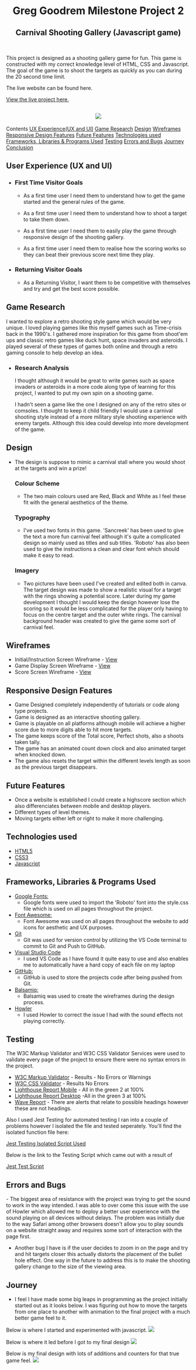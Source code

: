 <h1 align="center">Greg Goodrem Milestone Project 2</h1>
<h2 align='center'>Carnival Shooting Gallery (Javascript game)</h2>
<br>

This project is designed as a shooting gallery game for fun. This game is constructed with my correct knowledge level of HTML, CSS and Javascript. The goal of the game is to shoot the targets as quickly as you can during the 20 second time limit.

The live website can be found here.

[View the live project here.](https://codegreg1.github.io/milestone_project2/)

<h2 align="center"><img src="assets/media/mock-up.png"></h2>

Contents
[UX Experience(UX and UI)](#ux)
[Game Research](#research)
[Design](#design)
[Wireframes](#wireframes)
[Responsive Design Features](#responsive)
[Future Features](#future)
[Technologies used](#tech)
[Frameworks, Libraries & Programs Used](#frameworks)
[Testing](#testing)
[Errors and Bugs](#errors)
[Journey](#journey)
[Conclusion](#conclusion)

<a name='ux'/>

## User Experience (UX and UI) 
-   ### First Time Visitor Goals
    - As a first time user I need them to understand how to get the game started and the general rules of the game. 
        
    - As a first time user I need them to understand how to shoot a target to take them down.

    - As a first time user I need them to easily play the game through responsive design of the shooting gallery.

    - As a first time user I need them to realise how the scoring works so they can beat their previous score next time they play. 

-   ### Returning Visitor Goals

    - As a Returning Visitor, I want them to be competitive with themselves and try and get the best score possible. 


##  Game Research  <a name='research'></a>
    
I wanted to explore a retro shooting style game which would be very unique. I loved playing games like this myself games such as Time-crisis back in the 1990's. I gathered more inspiration for this game from shoot'em ups and classic retro games like duck hunt, space invaders and asteroids.
    I played several of these types of games both online and through a retro gaming console to help develop an idea.
    
-   ### Research Analysis
    I thought although it would be great to write games such as space invaders or asteroids in a more code along type of learning for this project, I wanted to put my own spin on a shooting game.
    
    I hadn't seen a game like the one I designed on any of the retro sites or comsoles. 
    I thought to keep it child friendly I would use a carnival shooting style instead of a more military style shooting experience with enemy targets.
    Although this idea could develop into more development of the game.


## Design <a name='design'></a>

-   The design is suppose to mimic a carnival stall where you would shoot at the targets and win a prize!

    ### Colour Scheme
    -   The two main colours used are Red, Black and White as I feel these fit with the general aesthetics of the theme.
   
    ### Typography
    -   I've used two fonts in this game.
    'Sancreek' has been used to give the text a more fun carnival feel although it's quite a complicated design so mainly used as titles and sub titles.
    'Roboto' has also been used to give the instructions a clean and clear font which should make it easy to read.

    ### Imagery
    -   Two pictures have been used I've created and edited both in canva.
    The target design was made to show a realistic visual for a target with the rings showing a potential score. 
    Later during my game development I thought I would keep the design however lose the scoring so it would be less complicated for the player only having to focus on the centre target and the outer white rings.
    The carnival background header was created to give the game some sort of carnival feel.


## Wireframes <a name='wireframes'></a>
-   Initial/Instruction Screen Wireframe - [View](https://codegreg1.github.io/milestone_project2/assets/media/projectWireframeInitialScreen.png)
-   Game Display Screen Wireframe - [View](https://codegreg1.github.io/milestone_project2/assets/media/projectWireframeGameScreen.png)
-   Score Screen Wireframe - [View](https://codegreg1.github.io/milestone_project2/assets/media/projectWireframeScoreScreen.png)


## Responsive Design Features <a name='responsive'></a>
- Game Designed completely independently of tutorials or code along type projects.
- Game is designed as an interactive shooting gallery.
- Game is playable on all platforms although mobile will achieve a higher score due to more digits able to hit more targets.
- The game keeps score of the Total score, Perfect shots, also a shoots taken tally.
- The game has an animated count down clock and also animated target when knocked down.
- The game also resets the target within the different levels length as soon as the previous target disappears.
        
## Future Features <a name='future'></a>
-   Once a website is established I could create a highscore section which also differenciates between mobile and desktop players.    
-   Different types of level themes.
-   Moving targets either left or right to make it more challenging.

## Technologies used <a name='tech'></a>
-   [HTML5](https://en.wikipedia.org/wiki/HTML5)
-   [CSS3](https://en.wikipedia.org/wiki/Cascading_Style_Sheets)
-   [Javascript](https://en.wikipedia.org/wiki/javascript)

## Frameworks, Libraries & Programs Used <a name='frameworks'></a>

- [Google Fonts:](https://fonts.google.com/)     
    - Google fonts were used to import the 'Roboto' font into the style.css file which is used on all pages throughout the project.
- [Font Awesome:](https://fontawesome.com/)
    - Font Awesome was used on all pages throughout the website to add icons for aesthetic and UX purposes.
- [Git](https://git-scm.com/)
    - Git was used for version control by utilizing the VS Code terminal to commit to Git and Push to GitHub.
- [Visual Studio Code](https://code.visualstudio.com)
    - I used VS Code as I have found it quite easy to use and also enables me to automatically have a hard copy of each file on my laptop
- [GitHub:](https://github.com/)
    - GitHub is used to store the projects code after being pushed from Git.
- [Balsamiq:](https://balsamiq.com/)
    - Balsamiq was used to create the wireframes during the design process.
- [Howler](https://howlerjs.com)
    - I used Howler to correct the issue I had with the sound effects not playing correctly.

## Testing <a name='testing'></a>

The W3C Markup Validator and W3C CSS Validator Services were used to validate every page of the project to ensure there were no syntax errors in the project.

- [W3C Markup Validator](https://validator.w3.org/nu/?doc=https%3A%2F%2Fcodegreg1.github.io%2Fmilestone_project2%2F) - Results - No Errors or Warnings
- [W3C CSS Validator](https://jigsaw.w3.org/css-validator/validator?uri=https%3A%2F%2Fcodegreg1.github.io%2Fmilestone_1_greg_goodrem%2Fassets%2Fcss%2Fstyle.css&profile=css3svg&usermedium=all&warning=1&vextwarning=&lang=en) - Results No Errors
- [Lighthouse Report Mobile](https://codegreg1.github.io/milestone_project2/assets/media/Lighthouse/lighthouse_mobile_report.html) - All in the green 2 at 100%
- [Lighthouse Report Desktop](https://codegreg1.github.io/milestone_project2/assets/media/Lighthouse/lighthouse_desktop_report.html) -All in the green 3 at 100%
- [Wave Report](https://wave.webaim.org/report#/https://codegreg1.github.io/milestone_project2/) - There are alerts that relate to possible headings however these are not headings.

Also I used Jest Testing for automated testing I ran into a couple of problems however I isolated the file and tested seperately. You'll find the isolated function file here:

[Jest Testing Isolated Script Used](https://codegreg1.github.io/milestone_project2/assets/js/script2.js)

Below is the link to the Testing Script which came out with a result of 

[Jest Test Script](https://codegreg1.github.io/milestone_project2/assets/js/script.test.js)



## Errors and Bugs 
<a name='errors'/>
-   The biggest area of resistance with the project was trying to get the sound to work in the way intended. I was able to over come this issue with the use of Howler which allowed me to deploy a better user experience with the sound playing on all devices without delays. The problem was initially due to the way Safari among other browsers doesn't allow you to play sounds on a website straight away and requires some sort of interaction with the page first.


-   Another bug I have is if the user decides to zoom in on the page and try and hit targets closer this actually distorts the placement of the bullet hole effect. One way in the future to address this is to make the shooting gallery change to the size of the viewing area.

## Journey <a name='journey'></a>
-   I feel I have made some big leaps in programming as the project initially started out as it looks below. I was figuring out how to move the targets from one place to another with animation to the final project with a much better game feel to it.

Below is where I started and experimented with javascript.
<img src="assets/media/initialLayout.jpg">

Below is where it led before I got to my final design
<img src="assets/media/secondPhase.jpg">

Below is my final design with lots of additions and counters for that true game feel.
<img src="assets/media/finalPhase.png">

